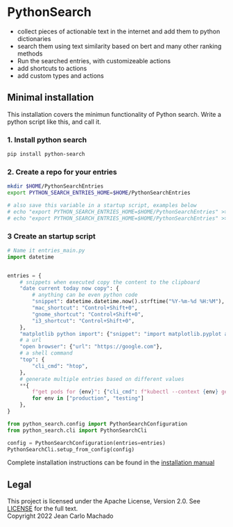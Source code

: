 # PythonSearch

- collect pieces of actionable text in the internet and add them to python dictionaries
- search them using text similarity based on bert and many other ranking methods
- Run the searched entries, with customizeable actions
- add shortcuts to actions
- add custom types and actions

## Minimal installation

This installation covers the minimun functionality of Python search.
Write a python script like this, and call it.

### 1. Install python search

```sh
pip install python-search
```

### 2. Create a repo for your entries

```sh
mkdir $HOME/PythonSearchEntries
export PYTHON_SEARCH_ENTRIES_HOME=$HOME/PythonSearchEntries

# also save this variable in a startup script, examples below
# echo "export PYTHON_SEARCH_ENTRIES_HOME=$HOME/PythonSearchEntries" >> ~/.bashrc
# echo "export PYTHON_SEARCH_ENTRIES_HOME=$HOME/PythonSearchEntries" >> ~/.zsh_profile
```

### 3 Create an startup script

```py
# Name it entries_main.py
import datetime


entries = {
    # snippets when executed copy the content to the clipboard
    "date current today now copy": {
        # anything can be even python code
        "snippet": datetime.datetime.now().strftime("%Y-%m-%d %H:%M"),
        "mac_shortcut": "Control+Shift+0",
        "gnome_shortcut": "Control+Shift+0",
        "i3_shortcut": "Control+Shift+0",
    },
    "matplotlib python import": {"snippet": "import matplotlib.pyplot as plt"},
    # a url
    "open browser": {"url": "https://google.com"},
    # a shell command
    "top": {
        "cli_cmd": "htop",
    },
    # generate multiple entries based on different values
    **{
        f"get pods for {env}": {"cli_cmd": f"kubectl --context {env} get pods"}
        for env in ["production", "testing"]
    },
}

from python_search.config import PythonSearchConfiguration
from python_search.cli import PythonSearchCli

config = PythonSearchConfiguration(entries=entries)
PythonSearchCli.setup_from_config(config)

```

Complete installation instructions can be found in the [installation manual](docs/installation.md)

## Legal

This project is licensed under the Apache License, Version 2.0. See [LICENSE](LICENSE.txt) for the full text.\
Copyright 2022 Jean Carlo Machado
